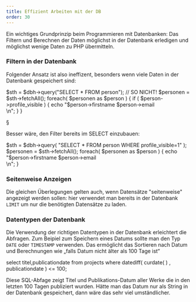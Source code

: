 ```yaml
---
title: Effizient Arbeiten mit der DB
order: 30
---
```


Ein wichtiges Grundprinzip beim Programmieren mit Datenbanken: Das Filtern
und Berechnen der Daten möglichst in der Datenbank erledigen und möglichst
wenige Daten zu PHP übermitteln. 

### Filtern in der Datenbank

Folgender Ansatz ist also ineffizent,
besonders wenn viele Daten in der Datenbank gespeichert sind:

<php caption="Ineffiziente Abfrage der Datenbank">
$sth = $dbh->query("SELECT * FROM person");  // SO NICHT!
$personen = $sth->fetchAll();
foreach( $personen as $person ) {
  if ( $person->profile_visible ) {
    echo "$person->firstname $person->email</br>\n";
  }
}
</php>

§

Besser wäre, den Filter bereits im SELECT einzubauen:

<php caption="Effiziente Abfrage der Datenbank">
$sth = $dbh->query(
  "SELECT * FROM person WHERE profile_visible=1"
);
$personen = $sth->fetchAll();
foreach( $personen as $person ) {
  echo "$person->firstname $person->email</br>\n";
}
</php>

### Seitenweise Anzeigen

Die gleichen Überlegungen gelten auch, wenn Datensätze "seitenweise" angezeigt
werden sollen: hier verwendet man bereits in der Datenbank `LIMIT` um nur
die benötigten Datensätze zu laden.

### Datentypen der Datenbank

Die Verwendung der richtigen Datentypen in der Datenbank erleichtert die
Abfragen.  Zum Beipiel zum Speichern eines Datums sollte man den Typ `DATE` oder
`TIMESTAMP` verwenden.  Das ermöglicht das Sortieren nach Datum und  Berechnungen wie 
„falls Datum nicht älter als 100 Tage ist“

<sql>
select titel,publicationdate from projects
where datediff( curdate( ) , publicationdate ) <= 100; 
</sql>

Diese SQL-Abfage zeigt Titel und Publikations-Datum aller Werke die in den
letzten 100 Tagen publiziert wurden.  Hätte man das Datum nur
als String in der Datenbank gespeichert, dann wäre das sehr viel umständlicher.


